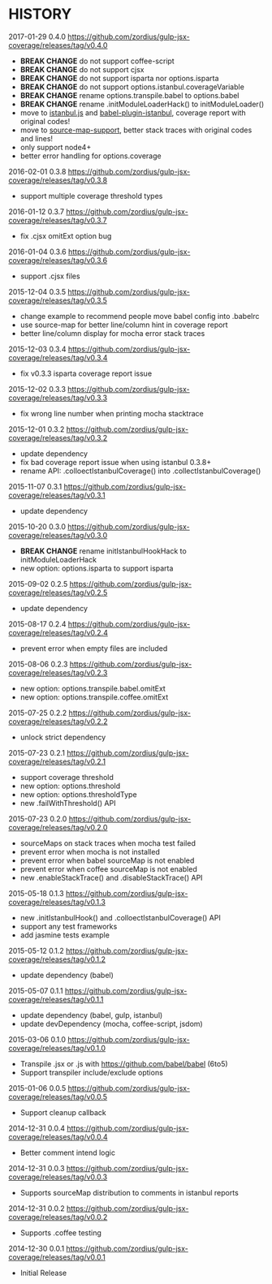 HISTORY
=======

2017-01-29 0.4.0 https://github.com/zordius/gulp-jsx-coverage/releases/tag/v0.4.0
   * **BREAK CHANGE** do not support coffee-script
   * **BREAK CHANGE** do not support cjsx
   * **BREAK CHANGE** do not support isparta nor options.isparta
   * **BREAK CHANGE** do not support options.istanbul.coverageVariable
   * **BREAK CHANGE** rename options.transpile.babel to options.babel
   * **BREAK CHANGE** rename .initModuleLoaderHack() to initModuleLoader()
   * move to <a href="https://github.com/istanbuljs">istanbul.js</a> and <a href="https://github.com/istanbuljs/babel-plugin-istanbul">babel-plugin-istanbul</a>, coverage report with original codes!
   * move to <a href="https://github.com/evanw/node-source-map-support">source-map-support</a>, better stack traces with original codes and lines!
   * only support node4+
   * better error handling for options.coverage

2016-02-01 0.3.8 https://github.com/zordius/gulp-jsx-coverage/releases/tag/v0.3.8
   * support multiple coverage threshold types

2016-01-12 0.3.7 https://github.com/zordius/gulp-jsx-coverage/releases/tag/v0.3.7
   * fix .cjsx omitExt option bug

2016-01-04 0.3.6 https://github.com/zordius/gulp-jsx-coverage/releases/tag/v0.3.6
   * support .cjsx files

2015-12-04 0.3.5 https://github.com/zordius/gulp-jsx-coverage/releases/tag/v0.3.5
   * change example to recommend people move babel config into .babelrc
   * use source-map for better line/column hint in coverage report
   * better line/column display for mocha error stack traces

2015-12-03 0.3.4 https://github.com/zordius/gulp-jsx-coverage/releases/tag/v0.3.4
   * fix v0.3.3 isparta coverage report issue

2015-12-02 0.3.3 https://github.com/zordius/gulp-jsx-coverage/releases/tag/v0.3.3
   * fix wrong line number when printing mocha stacktrace

2015-12-01 0.3.2 https://github.com/zordius/gulp-jsx-coverage/releases/tag/v0.3.2
   * update dependency
   * fix bad coverage report issue when using istanbul 0.3.8+
   * rename API: .colloectIstanbulCoverage() into .collectIstanbulCoverage()

2015-11-07 0.3.1 https://github.com/zordius/gulp-jsx-coverage/releases/tag/v0.3.1
   * update dependency

2015-10-20 0.3.0 https://github.com/zordius/gulp-jsx-coverage/releases/tag/v0.3.0
   * **BREAK CHANGE** rename initIstanbulHookHack to initModuleLoaderHack
   * new option: options.isparta to support isparta

2015-09-02 0.2.5 https://github.com/zordius/gulp-jsx-coverage/releases/tag/v0.2.5
   * update dependency

2015-08-17 0.2.4 https://github.com/zordius/gulp-jsx-coverage/releases/tag/v0.2.4
   * prevent error when empty files are included

2015-08-06 0.2.3 https://github.com/zordius/gulp-jsx-coverage/releases/tag/v0.2.3
   * new option: options.transpile.babel.omitExt
   * new option: options.transpile.coffee.omitExt

2015-07-25 0.2.2 https://github.com/zordius/gulp-jsx-coverage/releases/tag/v0.2.2
   * unlock strict dependency

2015-07-23 0.2.1 https://github.com/zordius/gulp-jsx-coverage/releases/tag/v0.2.1
   * support coverage threshold
   * new option: options.threshold
   * new option: options.thresholdType
   * new .failWithThreshold() API

2015-07-23 0.2.0 https://github.com/zordius/gulp-jsx-coverage/releases/tag/v0.2.0
   * sourceMaps on stack traces when mocha test failed
   * prevent error when mocha is not installed
   * prevent error when babel sourceMap is not enabled
   * prevent error when coffee sourceMap is not enabled
   * new .enableStackTrace() and .disableStackTrace() API

2015-05-18 0.1.3 https://github.com/zordius/gulp-jsx-coverage/releases/tag/v0.1.3
   * new .initIstanbulHook() and .colloectIstanbulCoverage() API
   * support any test frameworks
   * add jasmine tests example

2015-05-12 0.1.2 https://github.com/zordius/gulp-jsx-coverage/releases/tag/v0.1.2
   * update dependency (babel)

2015-05-07 0.1.1 https://github.com/zordius/gulp-jsx-coverage/releases/tag/v0.1.1
   * update dependency (babel, gulp, istanbul)
   * update devDependency (mocha, coffee-script, jsdom)

2015-03-06 0.1.0 https://github.com/zordius/gulp-jsx-coverage/releases/tag/v0.1.0
   * Transpile .jsx or .js with https://github.com/babel/babel (6to5)
   * Support transpiler include/exclude options

2015-01-06 0.0.5 https://github.com/zordius/gulp-jsx-coverage/releases/tag/v0.0.5
   * Support cleanup callback

2014-12-31 0.0.4 https://github.com/zordius/gulp-jsx-coverage/releases/tag/v0.0.4
   * Better comment intend logic

2014-12-31 0.0.3 https://github.com/zordius/gulp-jsx-coverage/releases/tag/v0.0.3
   * Supports sourceMap distribution to comments in istanbul reports

2014-12-31 0.0.2 https://github.com/zordius/gulp-jsx-coverage/releases/tag/v0.0.2
   * Supports .coffee testing

2014-12-30 0.0.1 https://github.com/zordius/gulp-jsx-coverage/releases/tag/v0.0.1
   * Initial Release
